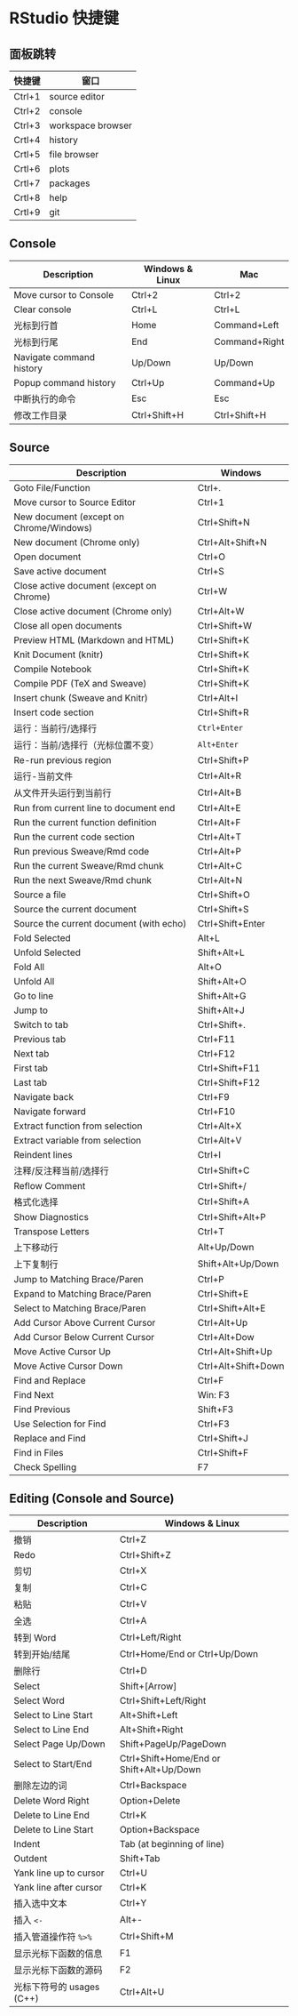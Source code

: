 # RStudio 快捷键

## 面板跳转

| 快捷键 | 窗口              |
| ------ | ----------------- |
| Ctrl+1 | source editor     |
| Ctrl+2 | console           |
| Ctrl+3 | workspace browser |
| Crtl+4 | history           |
| Crtl+5 | file browser      |
| Crtl+6 | plots             |
| Crtl+7 | packages          |
| Crtl+8 | help              |
| Crtl+9 | git               |




## Console

| Description              | Windows & Linux | Mac           |
| ------------------------ | --------------- | ------------- |
| Move cursor to Console   | Ctrl+2          | Ctrl+2        |
| Clear console            | Ctrl+L          | Ctrl+L        |
| 光标到行首               | Home            | Command+Left  |
| 光标到行尾               | End             | Command+Right |
| Navigate command history | Up/Down         | Up/Down       |
| Popup command history    | Ctrl+Up         | Command+Up    |
| 中断执行的命令           | Esc             | Esc           |
| 修改工作目录             | Ctrl+Shift+H    | Ctrl+Shift+H  |

## Source

| Description                              | Windows             |
| ---------------------------------------- | ------------------- |
| Goto File/Function                       | Ctrl+.              |
| Move cursor to Source Editor             | Ctrl+1              |
| New document (except on Chrome/Windows)  | Ctrl+Shift+N        |
| New document (Chrome only)               | Ctrl+Alt+Shift+N    |
| Open document                            | Ctrl+O              |
| Save active document                     | Ctrl+S              |
| Close active document (except on Chrome) | Ctrl+W              |
| Close active document (Chrome only)      | Ctrl+Alt+W          |
| Close all open documents                 | Ctrl+Shift+W        |
| Preview HTML (Markdown and HTML)         | Ctrl+Shift+K        |
| Knit Document (knitr)                    | Ctrl+Shift+K        |
| Compile Notebook                         | Ctrl+Shift+K        |
| Compile PDF (TeX and Sweave)             | Ctrl+Shift+K        |
| Insert chunk (Sweave and Knitr)          | Ctrl+Alt+I          |
| Insert code section                      | Ctrl+Shift+R        |
| 运行：当前行/选择行                      | `Ctrl+Enter`        |
| 运行：当前/选择行（光标位置不变）        | `Alt+Enter`         |
| Re-run previous region                   | Ctrl+Shift+P        |
| 运行-当前文件                            | Ctrl+Alt+R          |
| 从文件开头运行到当前行                   | Ctrl+Alt+B          |
| Run from current line to document end    | Ctrl+Alt+E          |
| Run the current function definition      | Ctrl+Alt+F          |
| Run the current code section             | Ctrl+Alt+T          |
| Run previous Sweave/Rmd code             | Ctrl+Alt+P          |
| Run the current Sweave/Rmd chunk         | Ctrl+Alt+C          |
| Run the next Sweave/Rmd chunk            | Ctrl+Alt+N          |
| Source a file                            | Ctrl+Shift+O        |
| Source the current document              | Ctrl+Shift+S        |
| Source the current document (with echo)  | Ctrl+Shift+Enter    |
| Fold Selected                            | Alt+L               |
| Unfold Selected                          | Shift+Alt+L         |
| Fold All                                 | Alt+O               |
| Unfold All                               | Shift+Alt+O         |
| Go to line                               | Shift+Alt+G         |
| Jump to                                  | Shift+Alt+J         |
| Switch to tab                            | Ctrl+Shift+.        |
| Previous tab                             | Ctrl+F11            |
| Next tab                                 | Ctrl+F12            |
| First tab                                | Ctrl+Shift+F11      |
| Last tab                                 | Ctrl+Shift+F12      |
| Navigate back                            | Ctrl+F9             |
| Navigate forward                         | Ctrl+F10            |
| Extract function from selection          | Ctrl+Alt+X          |
| Extract variable from selection          | Ctrl+Alt+V          |
| Reindent lines                           | Ctrl+I              |
| 注释/反注释当前/选择行                   | Ctrl+Shift+C        |
| Reflow Comment                           | Ctrl+Shift+/        |
| 格式化选择                               | Ctrl+Shift+A        |
| Show Diagnostics                         | Ctrl+Shift+Alt+P    |
| Transpose Letters                        | Ctrl+T              |
| 上下移动行                               | Alt+Up/Down         |
| 上下复制行                               | Shift+Alt+Up/Down   |
| Jump to Matching Brace/Paren             | Ctrl+P              |
| Expand to Matching Brace/Paren           | Ctrl+Shift+E        |
| Select to Matching Brace/Paren           | Ctrl+Shift+Alt+E    |
| Add Cursor Above Current Cursor          | Ctrl+Alt+Up         |
| Add Cursor Below Current Cursor          | Ctrl+Alt+Dow        |
| Move Active Cursor Up                    | Ctrl+Alt+Shift+Up   |
| Move Active Cursor Down                  | Ctrl+Alt+Shift+Down |
| Find and Replace                         | Ctrl+F              |
| Find Next                                | Win: F3             |
| Find Previous                            | Shift+F3            |
| Use Selection for Find                   | Ctrl+F3             |
| Replace and Find                         | Ctrl+Shift+J        |
| Find in Files                            | Ctrl+Shift+F        |
| Check Spelling                           | F7                  |

## Editing (Console and Source)

| Description                | Windows & Linux                          |
| -------------------------- | ---------------------------------------- |
| 撤销                       | Ctrl+Z                                   |
| Redo                       | Ctrl+Shift+Z                             |
| 剪切                       | Ctrl+X                                   |
| 复制                       | Ctrl+C                                   |
| 粘贴                       | Ctrl+V                                   |
| 全选                       | Ctrl+A                                   |
| 转到 Word                  | Ctrl+Left/Right                          |
| 转到开始/结尾              | Ctrl+Home/End or Ctrl+Up/Down            |
| 删除行                     | Ctrl+D                                   |
| Select                     | Shift+[Arrow]                            |
| Select Word                | Ctrl+Shift+Left/Right                    |
| Select to Line Start       | Alt+Shift+Left                           |
| Select to Line End         | Alt+Shift+Right                          |
| Select Page Up/Down        | Shift+PageUp/PageDown                    |
| Select to Start/End        | Ctrl+Shift+Home/End or Shift+Alt+Up/Down |
| 删除左边的词               | Ctrl+Backspace                           |
| Delete Word Right          | Option+Delete                            |
| Delete to Line End         | Ctrl+K                                   |
| Delete to Line Start       | Option+Backspace                         |
| Indent                     | Tab (at beginning of line)               |
| Outdent                    | Shift+Tab                                |
| Yank line up to cursor     | Ctrl+U                                   |
| Yank line after cursor     | Ctrl+K                                   |
| 插入选中文本               | Ctrl+Y                                   |
| 插入 `<-`                  | Alt+-                                    |
| 插入管道操作符 `%>%`       | Ctrl+Shift+M                             |
| 显示光标下函数的信息       | F1                                       |
| 显示光标下函数的源码       | F2                                       |
| 光标下符号的 usages  (C++) | Ctrl+Alt+U                               |